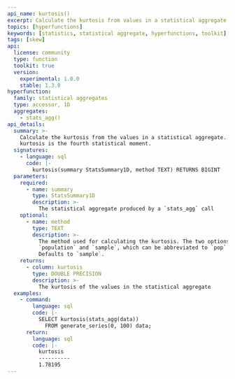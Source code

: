 ```yaml
---
api_name: kurtosis()
excerpt: Calculate the kurtosis from values in a statistical aggregate
topics: [hyperfunctions]
keywords: [statistics, statistical aggregate, hyperfunctions, toolkit]
tags: [skew]
api:
  license: community
  type: function
  toolkit: true
  version:
    experimental: 1.0.0
    stable: 1.3.0
hyperfunction:
  family: statistical aggregates
  type: accessor, 1D
  aggregates:
    - stats_agg()
api_details:
  summary: >-
    Calculate the kurtosis from the values in a statistical aggregate. The
    kurtosis is the fourth statistical moment.
  signatures:
    - language: sql
      code: |-
        kurtosis(summary StatsSummary1D, method TEXT) RETURNS BIGINT
  parameters:
    required:
      - name: summary
        type: StatsSummary1D
        description: >-
          The statistical aggregate produced by a `stats_agg` call
    optional:
      - name: method
        type: TEXT
        description: >-
          The method used for calculating the kurtosis. The two options are
          `population` and `sample`, which can be abbreviated to `pop` or `samp`.
          Defaults to `sample`.
    returns:
      - column: kurtosis
        type: DOUBLE PRECISION
        description: >-
          The kurtosis of the values in the statistical aggregate
  examples:
    - command:
        language: sql
        code: |-
          SELECT kurtosis(stats_agg(data))
            FROM generate_series(0, 100) data;
      return:
        language: sql
        code: |-
          kurtosis
          ----------
          1.78195
---
```


